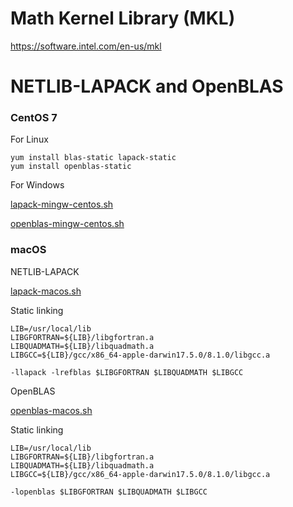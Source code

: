 # Math Kernel Library (MKL)

https://software.intel.com/en-us/mkl

# NETLIB-LAPACK and OpenBLAS

### CentOS 7

For Linux

    yum install blas-static lapack-static
    yum install openblas-static

For Windows

[lapack-mingw-centos.sh](lapack-mingw-centos.sh)

[openblas-mingw-centos.sh](openblas-mingw-centos.sh)

### macOS

NETLIB-LAPACK

[lapack-macos.sh](lapack-macos.sh)

Static linking

    LIB=/usr/local/lib
    LIBGFORTRAN=${LIB}/libgfortran.a
    LIBQUADMATH=${LIB}/libquadmath.a
    LIBGCC=${LIB}/gcc/x86_64-apple-darwin17.5.0/8.1.0/libgcc.a

    -llapack -lrefblas $LIBGFORTRAN $LIBQUADMATH $LIBGCC

OpenBLAS

[openblas-macos.sh](openblas-macos.sh)

Static linking

    LIB=/usr/local/lib
    LIBGFORTRAN=${LIB}/libgfortran.a
    LIBQUADMATH=${LIB}/libquadmath.a
    LIBGCC=${LIB}/gcc/x86_64-apple-darwin17.5.0/8.1.0/libgcc.a

    -lopenblas $LIBGFORTRAN $LIBQUADMATH $LIBGCC
